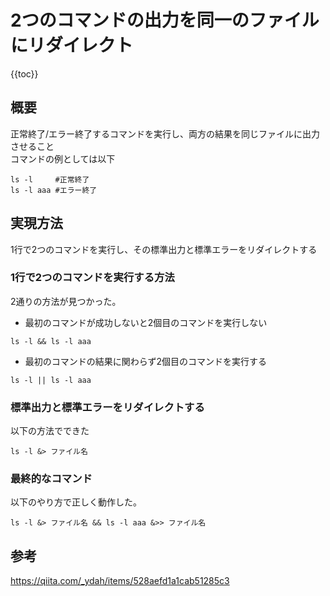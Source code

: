 # 2つのコマンドの出力を同一のファイルにリダイレクト  

{{toc}}

## 概要

正常終了/エラー終了するコマンドを実行し、両方の結果を同じファイルに出力させること  
コマンドの例としては以下
```
ls -l     #正常終了
ls -l aaa #エラー終了
```


## 実現方法

1行で2つのコマンドを実行し、その標準出力と標準エラーをリダイレクトする

### 1行で2つのコマンドを実行する方法

2通りの方法が見つかった。

  *  最初のコマンドが成功しないと2個目のコマンドを実行しない
```
ls -l && ls -l aaa
```
  *  最初のコマンドの結果に関わらず2個目のコマンドを実行する
```
ls -l || ls -l aaa
```

### 標準出力と標準エラーをリダイレクトする

以下の方法でできた
```
ls -l &> ファイル名
```

### 最終的なコマンド

以下のやり方で正しく動作した。  
```
ls -l &> ファイル名 && ls -l aaa &>> ファイル名
```


## 参考

https://qiita.com/_ydah/items/528aefd1a1cab51285c3